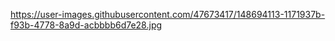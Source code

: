 https://user-images.githubusercontent.com/47673417/148694113-1171937b-f93b-4778-8a9d-acbbbb6d7e28.jpg
